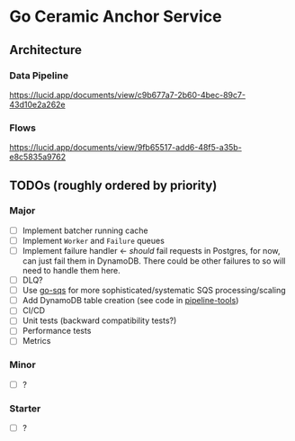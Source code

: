 # Go Ceramic Anchor Service

## Architecture

### Data Pipeline

https://lucid.app/documents/view/c9b677a7-2b60-4bec-89c7-43d10e2a262e

### Flows

https://lucid.app/documents/view/9fb65517-add6-48f5-a35b-e8c5835a9762

## TODOs (roughly ordered by priority)

### Major

- [ ] Implement batcher running cache
- [ ] Implement `Worker` and `Failure` queues
- [ ] Implement failure handler <- _should_ fail requests in Postgres, for now, can just fail them in DynamoDB. There could be other failures to so will need to handle them here.
- [ ] DLQ?
- [ ] Use [go-sqs](https://github.com/ABevier/go-sqs) for more sophisticated/systematic SQS processing/scaling
- [ ] Add DynamoDB table creation (see code in [pipeline-tools](https://github.com/3box/pipeline-tools/blob/develop/cd/manager/aws/dynamoDb.go#L62))
- [ ] CI/CD
- [ ] Unit tests (backward compatibility tests?)
- [ ] Performance tests
- [ ] Metrics

### Minor

- [ ] ?

### Starter

- [ ] ?
